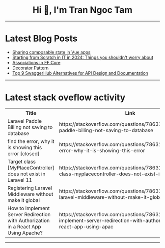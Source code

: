 <h1 align="center">Hi 👋, I'm Tran Ngoc Tam</h1>

---

# Latest Blog Posts 
<!-- BLOG-POST-LIST:START -->
- [Sharing composable state in Vue apps](https://dev.to/jacobandrewsky/sharing-composable-state-in-vue-apps-41l1)
- [Starting from Scratch in IT in 2024: Things you shouldn&#39;t worry about](https://dev.to/vorniches/starting-from-scratch-in-it-in-2024-things-you-shouldnt-worry-about-4p17)
- [Associations in EF Core](https://dev.to/muhammad_salem/associations-in-ef-core-14d3)
- [Decorator Pattern](https://dev.to/muhammad_salem/decorator-pattern-1adl)
- [Top 9 SwaggerHub Alternatives for API Design and Documentation](https://dev.to/sattyam/top-9-swaggerhub-alternatives-for-api-design-and-documentation-2gdp)
<!-- BLOG-POST-LIST:END -->

---

# Latest stack oveflow activity
<table>
  <tr><th>Title</th><th>Link</th></tr>
  <!-- STACKOVERFLOW:START --><tr><td>Laravel Paddle Billing not saving to database</td><td>https://stackoverflow.com/questions/78631991/laravel-paddle-billing-not-saving-to-database</td></tr><tr><td>find the error, why it is showing this error [closed]</td><td>https://stackoverflow.com/questions/78631978/find-the-error-why-it-is-showing-this-error</td></tr><tr><td>Target class [MyPlaceController] does not exist in Laravel 11</td><td>https://stackoverflow.com/questions/78631890/target-class-myplacecontroller-does-not-exist-in-laravel-11</td></tr><tr><td>Registering Laravel Middleware without make it global</td><td>https://stackoverflow.com/questions/78631870/registering-laravel-middleware-without-make-it-global</td></tr><tr><td>How to Implement Server Redirection with Authorization in a React App Using Apache?</td><td>https://stackoverflow.com/questions/78631862/how-to-implement-server-redirection-with-authorization-in-a-react-app-using-apac</td></tr><!-- STACKOVERFLOW:END -->
</table>

---


